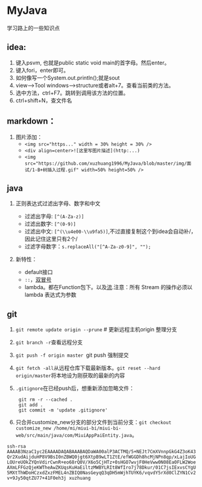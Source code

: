 # MyJava
学习路上的一些知识点

  
## idea:

1. 键入psvm, 也就是public static void main的首字母。然后enter。    
2. 键入fori，enter即可。   
3. 如何像写一个System.out.println();就是sout   
4. view——>Tool windows——>structure或者alt+7。查看当前类的方法。
5. 选中方法，ctrl+F7。跳转到调用该方法的位置。
6. ctrl+shift+N，查文件名


## markdown：

1. 图片添加：
    - `<img src="https..." width = 30% height = 30% />`
    - `<div align=center>![这里写图片描述](http:...)`
    - `<img src="https://github.com/xuzhuang1996/MyJava/blob/master/img/面试/1-B+树插入过程.gif" width=50% height=50% />`


## java
1. 正则表达式过滤出字母、数字和中文
   - 过滤出字母: `[^(A-Za-z)]`
   - 过滤出数字: `[^(0-9)]`
   - 过滤出中文: `[^(\\u4e00-\\u9fa5)]`,不过直接复制这个到idea会自动补/，因此记住这里只有2个/
   - 过滤字母数字：`s.replaceAll("[^A-Za-z0-9]", ""); `
   
2. 新特性：
   - default接口
   - `::`，[双冒号](https://www.cnblogs.com/tietazhan/p/7486937.html)
   - lambda。都在Function包下。以及[流](https://blog.csdn.net/lidai352710967/article/details/82496783).注意：所有 Stream 的操作必须以 lambda 表达式为参数
## git
1. `git remote update origin --prune`   # 更新远程主机origin 整理分支
2. `git branch -r`查看远程分支
3. `git push -f origin master `git push 强制提交
4. `git fetch -all`从远程仓库下载最新版本。`git reset --hard origin/master`将本地设为刚获取的最新的内容
5. `.gitignore`在已经push后，想重新添加忽略文件：

        git rm -r --cached .
        git add .
        git commit -m 'update .gitignore'
6. 只合并customize_new分支的部分文件到当前分支：`git checkout  customize_new /home/mi/miui-bi/miui-bi-web/src/main/java/com/MiuiAppPaiEntity.java`。


`ssh-rsa AAAAB3NzaC1yc2EAAAADAQABAAABAQDaWA00alP3ACTMQ/5+NEJt7CmXVnnpGkG4Z3oK43Qr2XudAijduHP8V9BsI0nZBWQ0jgt6XtpB9wLT1ZtE/efWGGDh8hcMjNPn8qp/xLajIoUGLOUreUOkZYQnVdirCwnR+eo68rQ0V/X6o5CjHTz+0sHGO7wvjF0HeVww0N08Ea0FLW2WoeAXmLFFGzQjeKWTheAwZKUqsKuHaEiltzMWBYLRIt8WfIro7j78Dkur/01C7jsIExvsCYgU5MXtThWDoHCzxdZxzFMEL4nZBIQ0NasGeyqQ3qDH5mWjhTUYK6/vqvdY5rXd0ClZYN1Cv2v+9Jy50qtZU77+41F0eh3j xuzhuang`
